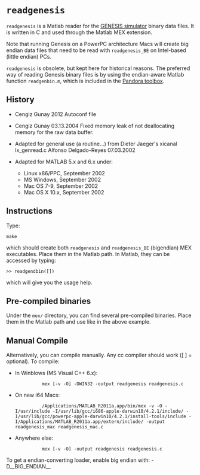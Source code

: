 `readgenesis`
===========

`readgenesis` is a Matlab reader for the [GENESIS simulator](http://genesis-sim.org/) binary data files. It is written in C and used through the Matlab MEX extension.

Note that running Genesis on a PowerPC architecture Macs will create big endian data files that need to be read with `readgenesis_BE` on Intel-based (little endian) PCs.

`readgenesis` is obsolete, but kept here for historical reasons. The preferred way of reading Genesis binary files is by using the endian-aware Matlab function `readgenbin.m`, which is included in the [Pandora toolbox](http://software.incf.org/software/pandora/).

History
-------

* Cengiz Gunay 2012
    Autoconf file

* Cengiz Gunay <cengique AT users.sf.net> 03.13.2004
    Fixed memory leak of not deallocating memory for the raw data buffer.

* Adapted for general use (a routine...)
    from Dieter Jaeger's xicanal lx_genread.c
    Alfonso Delgado-Reyes 07.03.2002

* Adapted for MATLAB 5.x and 6.x under:

    - Linux x86/PPC, September 2002
    - MS Windows, September 2002
    - Mac OS 7-9, September 2002
    - Mac OS X 10.x, September 2002
   
Instructions
------------

Type:

    make

which should create both `readgenesis` and `readgenesis_BE` (bigendian) MEX executables. Place them in the Matlab path. In Matlab, they can be accessed by typing:

    >> readgendbin([])
 
which will give you the usage help.

Pre-compiled binaries
---------------------

Under the `mex/` directory, you can find several pre-compiled binaries. Place them in the Matlab path and use like in the above example.

Manual Compile
--------------

Alternatively, you can compile manually. Any cc compiler should work ([ ] = optional). To compile:
* In Winblows (MS Visual C++ 6.x):

                mex [-v -O] -DWIN32 -output readgenesis readgenesis.c

* On new i64 Macs:

                /Applications/MATLAB_R2011a.app/bin/mex -v -O -I/usr/include -I/usr/lib/gcc/i686-apple-darwin10/4.2.1/include/ -I/usr/lib/gcc/powerpc-apple-darwin10/4.2.1/install-tools/include -I/Applications/MATLAB_R2011a.app/extern/include/ -output readgenesis_mac readgenesis_mac.c 

* Anywhere else:

                mex [-v -O] -output readgenesis readgenesis.c

To get a endian-converting loader, enable big endian with: -D__BIG_ENDIAN__
